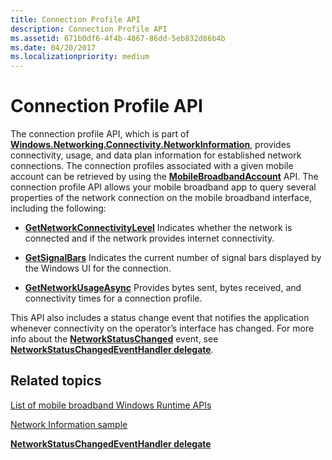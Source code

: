 ```yaml
---
title: Connection Profile API
description: Connection Profile API
ms.assetid: 671b0df6-4f4b-4867-86dd-5eb832d86b4b
ms.date: 04/20/2017
ms.localizationpriority: medium
---
```


# Connection Profile API


The connection profile API, which is part of [**Windows.Networking.Connectivity.NetworkInformation**](/uwp/api/Windows.Networking.Connectivity.NetworkInformation), provides connectivity, usage, and data plan information for established network connections. The connection profiles associated with a given mobile account can be retrieved by using the [**MobileBroadbandAccount**](/uwp/api/Windows.Networking.NetworkOperators.MobileBroadbandAccount) API. The connection profile API allows your mobile broadband app to query several properties of the network connection on the mobile broadband interface, including the following:

-   [**GetNetworkConnectivityLevel**](/uwp/api/Windows.Networking.Connectivity.ConnectionProfile#Windows_Networking_Connectivity_ConnectionProfile_GetNetworkConnectivityLevel) Indicates whether the network is connected and if the network provides internet connectivity.

-   [**GetSignalBars**](/uwp/api/Windows.Networking.Connectivity.ConnectionProfile#Windows_Networking_Connectivity_ConnectionProfile_GetSignalBars) Indicates the current number of signal bars displayed by the Windows UI for the connection.

-   [**GetNetworkUsageAsync**](/uwp/api/Windows.Networking.Connectivity.ConnectionProfile#Windows_Networking_Connectivity_ConnectionProfile_GetNetworkUsageAsync_Windows_Foundation_DateTime_Windows_Foundation_DateTime_Windows_Networking_Connectivity_DataUsageGranularity_Windows_Networking_Connectivity_NetworkUsageStates_) Provides bytes sent, bytes received, and connectivity times for a connection profile.

This API also includes a status change event that notifies the application whenever connectivity on the operator’s interface has changed. For more info about the [**NetworkStatusChanged**](/uwp/api/Windows.Networking.Connectivity.NetworkInformation#Windows_Networking_Connectivity_NetworkInformation_NetworkStatusChanged) event, see [**NetworkStatusChangedEventHandler delegate**](/uwp/api/windows.networking.connectivity.networkstatuschangedeventhandler).

## <span id="related_topics"></span>Related topics


[List of mobile broadband Windows Runtime APIs](list-of-mobile-broadband-windows-runtime-apis.md)

[Network Information sample](https://go.microsoft.com/fwlink/p/?linkid=227013)

[**NetworkStatusChangedEventHandler delegate**](/uwp/api/windows.networking.connectivity.networkstatuschangedeventhandler)

 

